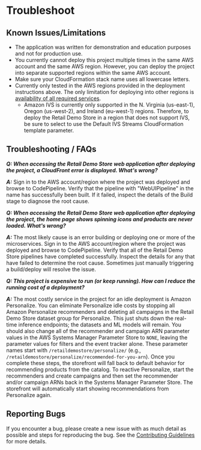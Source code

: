 # Troubleshoot

## Known Issues/Limitations

* The application was written for demonstration and education purposes and not for production use.
* You currently cannot deploy this project multiple times in the same AWS account and the same AWS region. However, you can deploy the project into separate supported regions within the same AWS account.
* Make sure your CloudFormation stack name uses all lowercase letters.
* Currently only tested in the AWS regions provided in the deployment instructions above. The only limitation for deploying into other regions is [availability of all required services](https://aws.amazon.com/about-aws/global-infrastructure/regional-product-services/).
    - Amazon IVS is currently only supported in the N. Virginia (us-east-1), Oregon (us-west-2), and Ireland (eu-west-1) regions. Therefore, to deploy the Retail Demo Store in a region that does not support IVS, be sure to select to use the Default IVS Streams CloudFormation template parameter.

## Troubleshooting / FAQs

***Q: When accessing the Retail Demo Store web application after deploying the project, a CloudFront error is displayed. What's wrong?***

***A:*** Sign in to the AWS account/region where the project was deployed and browse to CodePipeline. Verify that the pipeline with "WebUIPipeline" in the name has successfully been built. If it failed, inspect the details of the Build stage to diagnose the root cause.

***Q: When accessing the Retail Demo Store web application after deploying the project, the home page shows spinning icons and products are never loaded. What's wrong?***

***A:*** The most likely cause is an error building or deploying one or more of the microservices. Sign in to the AWS account/region where the project was deployed and browse to CodePipeline. Verify that all of the Retail Demo Store pipelines have completed successfully. Inspect the details for any that have failed to determine the root cause. Sometimes just manually triggering a build/deploy will resolve the issue.

***Q: This project is expensive to run (or keep running). How can I reduce the running cost of a deployment?***

***A:*** The most costly service in the project for an idle deployment is Amazon Personalize. You can eliminate Personalize idle costs by stopping all Amazon Personalize recommenders and deleting all campaigns in the Retail Demo Store dataset group for Personalize. This just shuts down the real-time inference endpoints; the datasets and ML models will remain. You should also change all of the recommender and campaign ARN parameter values in the AWS Systems Manager Parameter Store to `NONE`, leaving the parameter values for filters and the event tracker alone. These parameter names start with `/retaildemostore/personalize/` (e.g., `/retaildemostore/personalize/recommended-for-you-arn`). Once you complete these steps, the storefront will fall back to default behavior for recommending products from the catalog. To reactive Personalize, start the recommenders and create campaigns and then set the recommender and/or campaign ARNs back in the Systems Manager Parameter Store. The storefront will automatically start showing recommendations from Personalize again.

## Reporting Bugs

If you encounter a bug, please create a new issue with as much detail as possible and steps for reproducing the bug. See the [Contributing Guidelines](https://github.com/aws-samples/retail-demo-store/blob/master/CONTRIBUTING.md) for more details.
